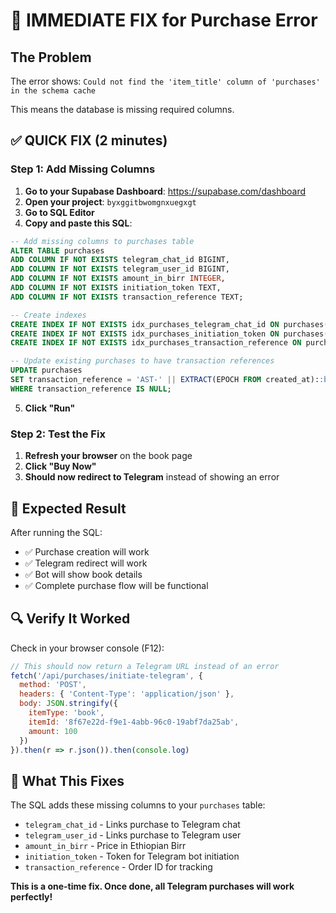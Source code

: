 # 🚨 IMMEDIATE FIX for Purchase Error

## The Problem
The error shows: `Could not find the 'item_title' column of 'purchases' in the schema cache`

This means the database is missing required columns.

## ✅ QUICK FIX (2 minutes)

### Step 1: Add Missing Columns
1. **Go to your Supabase Dashboard**: https://supabase.com/dashboard
2. **Open your project**: `byxggitbwomgnxuegxgt`
3. **Go to SQL Editor**
4. **Copy and paste this SQL**:

```sql
-- Add missing columns to purchases table
ALTER TABLE purchases 
ADD COLUMN IF NOT EXISTS telegram_chat_id BIGINT,
ADD COLUMN IF NOT EXISTS telegram_user_id BIGINT,
ADD COLUMN IF NOT EXISTS amount_in_birr INTEGER,
ADD COLUMN IF NOT EXISTS initiation_token TEXT,
ADD COLUMN IF NOT EXISTS transaction_reference TEXT;

-- Create indexes
CREATE INDEX IF NOT EXISTS idx_purchases_telegram_chat_id ON purchases(telegram_chat_id);
CREATE INDEX IF NOT EXISTS idx_purchases_initiation_token ON purchases(initiation_token);
CREATE INDEX IF NOT EXISTS idx_purchases_transaction_reference ON purchases(transaction_reference);

-- Update existing purchases to have transaction references
UPDATE purchases 
SET transaction_reference = 'AST-' || EXTRACT(EPOCH FROM created_at)::bigint || '-' || UPPER(SUBSTRING(MD5(id::text) FROM 1 FOR 8))
WHERE transaction_reference IS NULL;
```

5. **Click "Run"**

### Step 2: Test the Fix
1. **Refresh your browser** on the book page
2. **Click "Buy Now"** 
3. **Should now redirect to Telegram** instead of showing an error

## 🎯 Expected Result

After running the SQL:
- ✅ Purchase creation will work
- ✅ Telegram redirect will work  
- ✅ Bot will show book details
- ✅ Complete purchase flow will be functional

## 🔍 Verify It Worked

Check in your browser console (F12):
```javascript
// This should now return a Telegram URL instead of an error
fetch('/api/purchases/initiate-telegram', {
  method: 'POST',
  headers: { 'Content-Type': 'application/json' },
  body: JSON.stringify({
    itemType: 'book',
    itemId: '8f67e22d-f9e1-4abb-96c0-19abf7da25ab',
    amount: 100
  })
}).then(r => r.json()).then(console.log)
```

## 🚀 What This Fixes

The SQL adds these missing columns to your `purchases` table:
- `telegram_chat_id` - Links purchase to Telegram chat
- `telegram_user_id` - Links purchase to Telegram user  
- `amount_in_birr` - Price in Ethiopian Birr
- `initiation_token` - Token for Telegram bot initiation
- `transaction_reference` - Order ID for tracking

**This is a one-time fix. Once done, all Telegram purchases will work perfectly!**